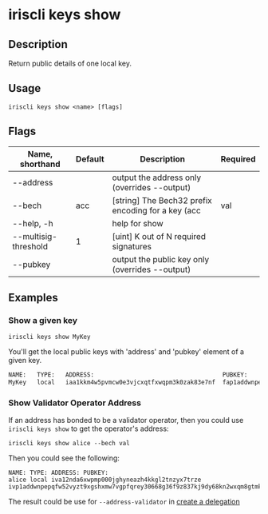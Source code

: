 # iriscli keys show

## Description

Return public details of one local key.

## Usage

```
iriscli keys show <name> [flags]
```

## Flags

| Name, shorthand      | Default           | Description                                                    | Required |
| -------------------- | ----------------- | -------------------------------------------------------------- | -------- |
| --address            |                   | output the address only (overrides --output)                   |          |
| --bech               | acc               | [string] The Bech32 prefix encoding for a key (acc|val|cons)   |          |
| --help, -h           |                   | help for show                                                  |          |
| --multisig-threshold | 1                 | [uint] K out of N required signatures                          |          |
| --pubkey             |                   | output the public key only (overrides --output)                |          |

## Examples

### Show a given key

```shell
iriscli keys show MyKey
```

You'll get the local public keys with 'address' and 'pubkey' element of a given key.

```txt
NAME:	TYPE:	ADDRESS:						            PUBKEY:
MyKey	local	iaa1kkm4w5pvmcw0e3vjcxqtfxwqpm3k0zak83e7nf	fap1addwnpepq0gsl90v9dgac3r9hzgz53ul5ml5ynq89ax9x8qs5jgv5z5vyssskww57lw
```

### Show Validator Operator Address

If an address has bonded to be a validator operator, then you could use `iriscli keys show` to get the operator's 
address:

```$xslt
iriscli keys show alice --bech val
```

Then you could see the following:
```$xslt
NAME: TYPE: ADDRESS: PUBKEY:
alice local iva12nda6xwpmp000jghyneazh4kkgl2tnzyx7trze ivp1addwnpepqfw52vyzt9xgshxmw7vgpfqrey30668g36f9z837kj9dy68kn2wxqm8gtmk
```

The result could be use for `--address-validator` in [create a delegation](../stake/delegate.md)